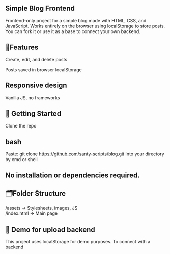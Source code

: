 ## Simple Blog Frontend

Frontend-only project for a simple blog made with HTML, CSS, and JavaScript.
Works entirely on the browser using localStorage to store posts.
You can fork it or use it as a base to connect your own backend.

## 📝Features
Create, edit, and delete posts

Posts saved in browser localStorage

## Responsive design

Vanilla JS, no frameworks

## 🚀 Getting Started
Clone the repo

## bash
Paste:
git clone https://github.com/santy-scripts/blog.git
Into your directory by cmd or shell

## No installation or dependencies required.

## 🗂Folder Structure

/assets      → Stylesheets, images, JS  
/index.html  → Main page   

## 🔌 Demo for upload backend
This project uses localStorage for demo purposes.
To connect with a backend
